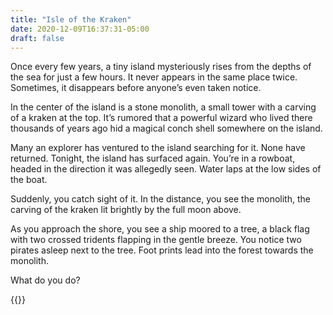 ```yaml
---
title: "Isle of the Kraken"
date: 2020-12-09T16:37:31-05:00
draft: false
---
```


Once every few years, a tiny island mysteriously rises from the depths of the sea for just a few hours. It never appears in the same place twice. Sometimes, it disappears before anyone’s even taken notice.

In the center of the island is a stone monolith, a small tower with a carving of a kraken at the top. It’s rumored that a powerful wizard who lived there thousands of years ago hid a magical conch shell somewhere on the island.

Many an explorer has ventured to the island searching for it. None have returned. Tonight, the island has surfaced again. You’re in a rowboat, headed in the direction it was allegedly seen. Water laps at the low sides of the boat.

Suddenly, you catch sight of it. In the distance, you see the monolith, the carving of the kraken lit brightly by the full moon above.

As you approach the shore, you see a ship moored to a tree, a black flag with two crossed tridents flapping in the gentle breeze. You notice two pirates asleep next to the tree. Foot prints lead into the forest towards the monolith.

What do you do?

{{<maps guide="isle-of-the-kraken.pdf" maps="isle-of-the-kraken_maps.zip" credit="[Dyson Logos](http://www.dysonlogos.com/)">}}